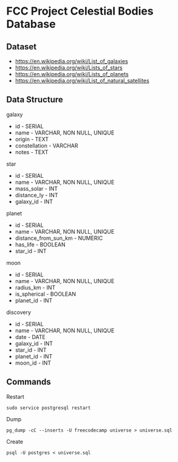 # FCC Project Celestial Bodies Database

## Dataset
- https://en.wikipedia.org/wiki/List_of_galaxies
- https://en.wikipedia.org/wiki/Lists_of_stars
- https://en.wikipedia.org/wiki/Lists_of_planets
- https://en.wikipedia.org/wiki/List_of_natural_satellites

## Data Structure 
galaxy
- id - SERIAL
- name - VARCHAR, NON NULL, UNIQUE
- origin - TEXT
- constellation - VARCHAR
- notes - TEXT

star
- id - SERIAL
- name - VARCHAR, NON NULL, UNIQUE
- mass_solar - INT
- distance_ly - INT
- galaxy_id - INT

planet
- id - SERIAL
- name - VARCHAR, NON NULL, UNIQUE
- distance_from_sun_km - NUMERIC
- has_life - BOOLEAN
- star_id - INT

moon
- id - SERIAL
- name - VARCHAR, NON NULL, UNIQUE
- radius_km - INT
- is_spherical - BOOLEAN
- planet_id - INT

discovery
- id - SERIAL
- name - VARCHAR, NON NULL, UNIQUE
- date - DATE
- galaxy_id - INT
- star_id - INT
- planet_id - INT
- moon_id - INT

## Commands
Restart
```
sudo service postgresql restart
```

Dump 
```
pg_dump -cC --inserts -U freecodecamp universe > universe.sql
```

Create
```
psql -U postgres < universe.sql
```
